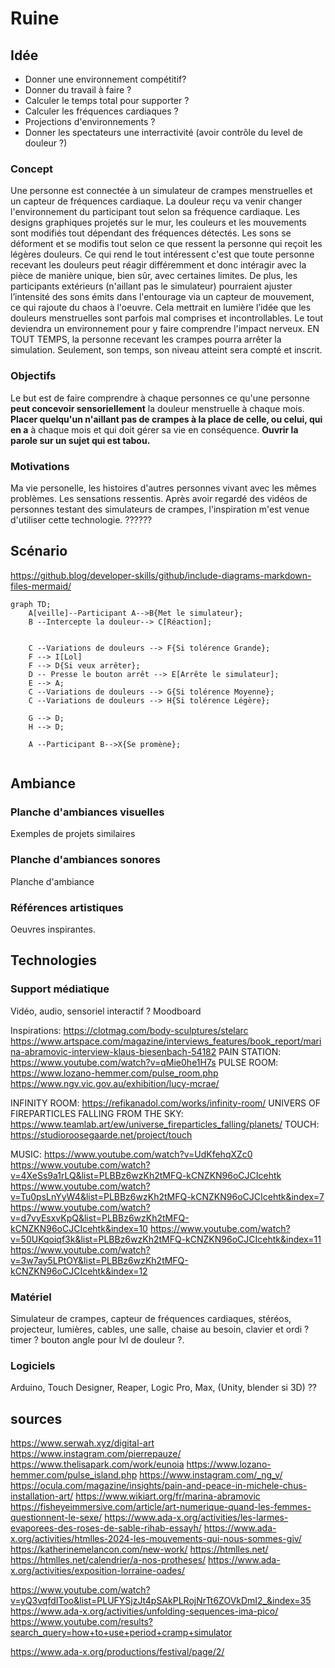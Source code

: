 # Ruine

## Idée
- Donner une environnement compétitif?
- Donner du travail à faire ?
- Calculer le temps total pour supporter ?
- Calculer les fréquences cardiaques ?
- Projections d'environnements ?
- Donner les spectateurs une interractivité (avoir contrôle du level de douleur ?)


### Concept

Une personne est connectée à un simulateur de crampes menstruelles et un capteur de fréquences cardiaque. La douleur reçu va venir changer l'environnement du participant tout selon sa fréquence cardiaque. Les designs graphiques projetés sur le mur, les couleurs et les mouvements sont modifiés tout dépendant des fréquences détectés. Les sons se déforment et se modifis tout selon ce que ressent la personne qui reçoit les légères douleurs. Ce qui rend le tout intéressent c'est que toute personne recevant les douleurs peut réagir différemment et donc intéragir avec la pièce de manière unique, bien sûr, avec certaines limites. De plus, les participants extérieurs (n'aillant pas le simulateur) pourraient ajuster l’intensité des sons émits dans l'entourage via un capteur de mouvement, ce qui rajoute du chaos à l'oeuvre. Cela mettrait en lumière l’idée que les douleurs menstruelles sont parfois mal comprises et incontrollables. Le tout deviendra un environnement pour y faire comprendre l'impact nerveux. EN TOUT TEMPS, la personne recevant les crampes pourra arrêter la simulation. Seulement, son temps, son niveau atteint sera compté et inscrit.

### Objectifs

Le but est de faire comprendre à chaque personnes ce qu'une personne **peut concevoir sensoriellement** la douleur menstruelle à chaque mois. **Placer quelqu'un n'aillant pas de crampes à la place de celle, ou celui, qui en a** à chaque mois et qui doit gérer sa vie en conséquence. **Ouvrir la parole sur un sujet qui est tabou.**

### Motivations

Ma vie personelle, les histoires d'autres personnes vivant avec les mêmes problèmes. Les sensations ressentis. Après avoir regardé des vidéos de personnes testant des simulateurs de crampes, l'inspiration m'est venue d'utiliser cette technologie. ??????

## Scénario

https://github.blog/developer-skills/github/include-diagrams-markdown-files-mermaid/

```mermaid
graph TD;
    A[veille]--Participant A-->B{Met le simulateur};
    B --Intercepte la douleur--> C[Réaction];
    
    
    C --Variations de douleurs --> F{Si tolérence Grande};
    F --> I[Lol]
    F --> D{Si veux arrêter};
    D -- Presse le bouton arrêt --> E[Arrête le simulateur];
    E --> A;
    C --Variations de douleurs --> G{Si tolérence Moyenne};
    C --Variations de douleurs --> H{Si tolérence Légère};
    
    G --> D;
    H --> D;
    
    A --Participant B-->X{Se promène};
    
```

## Ambiance

### Planche d'ambiances visuelles

Exemples de projets similaires

### Planche d'ambiances sonores

Planche d'ambiance

### Références artistiques

Oeuvres inspirantes.

## Technologies

### Support médiatique

Vidéo, audio, sensoriel interactif ? Moodboard

Inspirations:
https://clotmag.com/body-sculptures/stelarc
https://www.artspace.com/magazine/interviews_features/book_report/marina-abramovic-interview-klaus-biesenbach-54182
PAIN STATION: https://www.youtube.com/watch?v=qMie0he1H7s
PULSE ROOM: https://www.lozano-hemmer.com/pulse_room.php
https://www.ngv.vic.gov.au/exhibition/lucy-mcrae/

INFINITY ROOM: https://refikanadol.com/works/infinity-room/
UNIVERS OF FIREPARTICLES FALLING FROM THE SKY: https://www.teamlab.art/ew/universe_fireparticles_falling/planets/
TOUCH: https://studioroosegaarde.net/project/touch



MUSIC:
https://www.youtube.com/watch?v=UdKfehqXZc0
https://www.youtube.com/watch?v=4XeSs9a1rLQ&list=PLBBz6wzKh2tMFQ-kCNZKN96oCJCIcehtk
https://www.youtube.com/watch?v=Tu0psLnYyW4&list=PLBBz6wzKh2tMFQ-kCNZKN96oCJCIcehtk&index=7
https://www.youtube.com/watch?v=d7vyEsxvKpQ&list=PLBBz6wzKh2tMFQ-kCNZKN96oCJCIcehtk&index=10
https://www.youtube.com/watch?v=50UKqoiqf3k&list=PLBBz6wzKh2tMFQ-kCNZKN96oCJCIcehtk&index=11
https://www.youtube.com/watch?v=3w7ay5LPtOY&list=PLBBz6wzKh2tMFQ-kCNZKN96oCJCIcehtk&index=12


### Matériel

Simulateur de crampes, capteur de fréquences cardiaques, stéréos, projecteur, lumières, cables, une salle, chaise au besoin, clavier et ordi ? timer ? bouton angle pour lvl de douleur ?.

### Logiciels

Arduino, Touch Designer, Reaper, Logic Pro, Max, (Unity, blender si 3D) ??

## sources

https://www.serwah.xyz/digital-art
https://www.instagram.com/pierrepauze/
https://www.thelisapark.com/work/eunoia
https://www.lozano-hemmer.com/pulse_island.php
https://www.instagram.com/_ng_v/
https://ocula.com/magazine/insights/pain-and-peace-in-michele-chus-installation-art/
https://www.wikiart.org/fr/marina-abramovic
https://fisheyeimmersive.com/article/art-numerique-quand-les-femmes-questionnent-le-sexe/
https://www.ada-x.org/activities/les-larmes-evaporees-des-roses-de-sable-rihab-essayh/
https://www.ada-x.org/activities/htmlles-2024-les-mouvements-qui-nous-sommes-giv/
https://katherinemelancon.com/new-work/
https://htmlles.net/
https://htmlles.net/calendrier/a-nos-protheses/
https://www.ada-x.org/activities/exposition-lorraine-oades/


https://www.youtube.com/watch?v=yQ3vqfdIToo&list=PLUFYSjzJt4pSAkPLRojNrTt6ZOVkDmI2_&index=35
https://www.ada-x.org/activities/unfolding-sequences-ima-pico/
https://www.youtube.com/results?search_query=how+to+use+period+cramp+simulator

https://www.ada-x.org/productions/festival/page/2/
